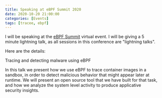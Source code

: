```yaml
---
title: Speaking at eBPF Summit 2020
date: 2020-10-20 21:00:00
categories: [Events]
tags: [tracee, ebpf]
---
```


I will be speaking at the [eBPF Summit](https://ebpf.io/summit-2020) virtual event. I will be giving a 5 minute lightning talk, as all sessions in this conference are "lightning talks".

Here are the details:

Tracing and detecting malware using eBPF

In this talk we present how we use eBPF to trace container images in a sandbox, in order to detect malicious behavior that might appear later at runtime. We will present an open source tool that we have built for that task, and how we analyze the system level activity to produce applicative security insights.
